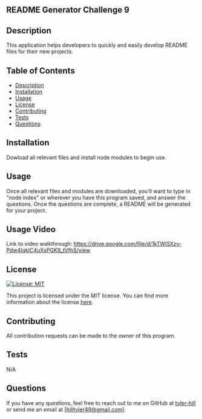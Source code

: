 ## README Generator Challenge 9

## Description

This application helps developers to quickly and easily develop README files for their new projects.

## Table of Contents

- [Description](#description)
- [Installation](#installation)
- [Usage](#usage)
- [License](#license)
- [Contributing](#contributing)
- [Tests](#tests)
- [Questions](#Questions)

## Installation

Dowload all relevant files and install node modules to begin use.

## Usage

Once all relevant files and modules are downloaded, you'll want to type in "node index" or wherever you have this program saved, and answer the questions. Once the questions are complete, a README will be generated for your project.

## Usage Video

Link to video walkthrough:
https://drive.google.com/file/d/1kTWiSXzv-Pdw4IqkIC4uXsPGK9_tVfhS/view

## License

[![License: MIT](https://img.shields.io/badge/License-MIT-yellow.svg)](https://opensource.org/licenses/MIT)

This project is licensed under the MIT license. You can find more information about the license [here](https://opensource.org/licenses/MIT).

## Contributing

All contribution requests can be made to the owner of this program.

## Tests

N/A

## Questions

If you have any questions, feel free to reach out to me on GitHub at [tyler-hill](https://github.com/tyler-hill) or send me an email at [hilltyler49@gmail.com].
